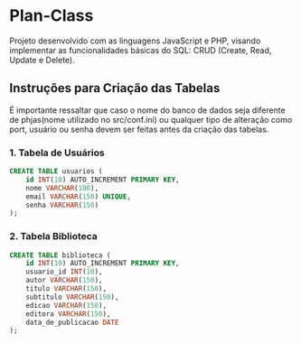 # Plan-Class

Projeto desenvolvido com as linguagens JavaScript e PHP, visando implementar as funcionalidades básicas do SQL: CRUD (Create, Read, Update e Delete).

## Instruções para Criação das Tabelas

É importante ressaltar que caso o nome do banco de dados seja diferente de phjas(nome utilizado no src/conf.ini) ou qualquer tipo de alteração como port, usuário ou senha devem ser feitas
antes da criação das tabelas.

### 1. Tabela de Usuários

```sql 
CREATE TABLE usuarios (
    id INT(10) AUTO_INCREMENT PRIMARY KEY,
    nome VARCHAR(100),
    email VARCHAR(150) UNIQUE,
    senha VARCHAR(150)
);

```

### 2. Tabela Biblioteca

```sql
CREATE TABLE biblioteca (
    id INT(10) AUTO_INCREMENT PRIMARY KEY,
    usuario_id INT(10),
    autor VARCHAR(150),
    titulo VARCHAR(150),
    subtitulo VARCHAR(150),
    edicao VARCHAR(150),
    editora VARCHAR(150),
    data_de_publicacao DATE
);

```
